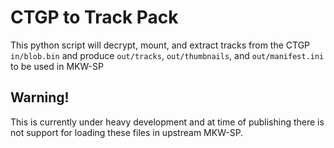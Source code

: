 # CTGP to Track Pack
This python script will decrypt, mount, and extract tracks from the CTGP `in/blob.bin`
and produce `out/tracks`, `out/thumbnails`, and `out/manifest.ini` to be used in MKW-SP

## Warning!
This is currently under heavy development and at time of publishing
there is not support for loading these files in upstream MKW-SP.
